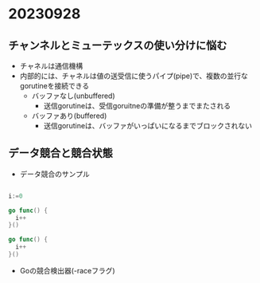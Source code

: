 # 20230928

## チャンネルとミューテックスの使い分けに悩む

- チャネルは通信機構
- 内部的には、チャネルは値の送受信に使うパイプ(pipe)で、複数の並行なgorutineを接続できる
  - バッファなし(unbuffered)
    - 送信gorutineは、受信goruitneの準備が整うまでまたされる
  - バッファあり(buffered)
    - 送信gorutineは、バッファがいっぱいになるまでブロックされない

## データ競合と競合状態

- データ競合のサンプル

```go

i:=0

go func() {
  i++
}()

go func() {
  i++
}()

```

- Goの競合検出器(-raceフラグ)
